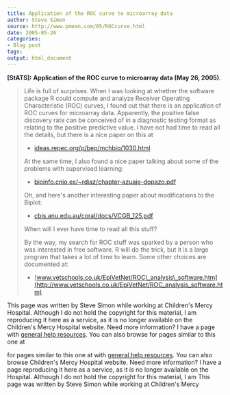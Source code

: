 ```yaml
---
title: Application of the ROC curve to microarray data
author: Steve Simon
source: http://www.pmean.com/05/ROCcurve.html
date: 2005-05-26
categories:
- Blog post
tags:
output: html_document
---
```

**[StATS]:** **Application of the ROC curve to
microarray data (May 26, 2005)**.

> Life is full of surprises. When I was looking at whether the software
> package R could compute and analyze Receiver Operating Characteristic
> (ROC) curves, I found out that there is an application of ROC curves
> for microarray data. Apparently, the positive false discovery rate can
> be conceived of in a diagnostic testing format as relating to the
> positive predictive value. I have not had time to read all the
> details, but there is a nice paper on this at
>
> -   [ideas.repec.org/p/bep/mchbio/1030.html](http://ideas.repec.org/p/bep/mchbio/1030.html)
>
> At the same time, I also found a nice paper talking about some of the
> problems with supervised learning:
>
> -   [bioinfo.cnio.es/\~rdiaz/chapter-azuaje-dopazo.pdf](http://bioinfo.cnio.es/~rdiaz/chapter-azuaje-dopazo.pdf)
>
> Oh, and here's another interesting paper about modifications to the
> Biplot:
>
> -   [cbis.anu.edu.au/coral/docs/VCGB\_125.pdf](http://cbis.anu.edu.au/coral/docs/VCGB_125.pdf)
>
> When will I ever have time to read all this stuff?
>
> By the way, my search for ROC stuff was sparked by a person who was
> interested in free software. R will do the trick, but it is a large
> program that takes a lot of time to learn. Some other choices are
> documented at:
>
> -   [www.vetschools.co.uk/EpiVetNet/ROC\_analysis\_software.htm](http://www.vetschools.co.uk/EpiVetNet/ROC_analysis_software.htm)

This page was written by Steve Simon while working at Children's Mercy
Hospital. Although I do not hold the copyright for this material, I am
reproducing it here as a service, as it is no longer available on the
Children's Mercy Hospital website. Need more information? I have a page
with [general help resources](../GeneralHelp.html). You can also browse
for pages similar to this one at
<!---More--->
for pages similar to this one at
with [general help resources](../GeneralHelp.html). You can also browse
Children's Mercy Hospital website. Need more information? I have a page
reproducing it here as a service, as it is no longer available on the
Hospital. Although I do not hold the copyright for this material, I am
This page was written by Steve Simon while working at Children's Mercy

<!---Do not use
**[StATS]:** **Application of the ROC curve to
This page was written by Steve Simon while working at Children's Mercy
Hospital. Although I do not hold the copyright for this material, I am
reproducing it here as a service, as it is no longer available on the
Children's Mercy Hospital website. Need more information? I have a page
with [general help resources](../GeneralHelp.html). You can also browse
for pages similar to this one at
--->

